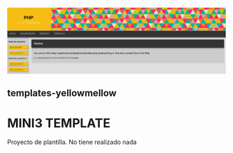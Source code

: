 ![MINI3 - A naked barebone PHP application](./image.png)
## templates-yellowmellow
# MINI3 TEMPLATE

Proyecto de plantilla. No tiene realizado nada
